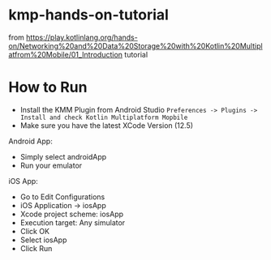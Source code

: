 # kmp-hands-on-tutorial
from https://play.kotlinlang.org/hands-on/Networking%20and%20Data%20Storage%20with%20Kotlin%20Multiplatfrom%20Mobile/01_Introduction tutorial


# How to Run
- Install the KMM Plugin from Android Studio `Preferences -> Plugins -> Install and check Kotlin Multiplatform Mopbile`
- Make sure you have the latest XCode Version (12.5)

Android App: 
- Simply select androidApp
- Run your emulator

iOS App:
- Go to Edit Configurations
- iOS Application -> iosApp
- Xcode project scheme: iosApp
- Execution target: Any simulator
- Click OK
- Select iosApp
- Click Run

